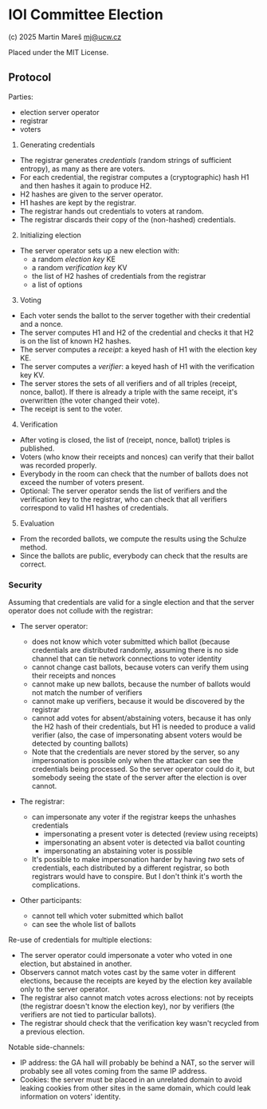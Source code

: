 # IOI Committee Election

(c) 2025 Martin Mareš <mj@ucw.cz>

Placed under the MIT License.

## Protocol

Parties:

  - election server operator
  - registrar
  - voters

1. Generating credentials

  - The registrar generates _credentials_ (random strings of sufficient
    entropy), as many as there are voters.
  - For each credential, the registrar computes a (cryptographic) hash H1
    and then hashes it again to produce H2.
  - H2 hashes are given to the server operator.
  - H1 hashes are kept by the registrar.
  - The registrar hands out credentials to voters at random.
  - The registrar discards their copy of the (non-hashed) credentials.

2. Initializing election

  - The server operator sets up a new election with:
    - a random _election key_ KE
    - a random _verification key_ KV
    - the list of H2 hashes of credentials from the registrar
    - a list of options

3. Voting

  - Each voter sends the ballot to the server together with their credential
    and a nonce.
  - The server computes H1 and H2 of the credential and checks it that H2 is
    on the list of known H2 hashes.
  - The server computes a _receipt_: a keyed hash of H1 with the election key KE.
  - The server computes a _verifier_: a keyed hash of H1 with the verification key KV.
  - The server stores the sets of all verifiers and of all triples (receipt, nonce, ballot).
    If there is already a triple with the same receipt, it's overwritten (the voter
    changed their vote).
  - The receipt is sent to the voter.

4. Verification

  - After voting is closed, the list of (receipt, nonce, ballot) triples is published.
  - Voters (who know their receipts and nonces) can verify that their ballot was
    recorded properly.
  - Everybody in the room can check that the number of ballots does not exceed
    the number of voters present.
  - Optional: The server operator sends the list of verifiers and the verification
    key to the registrar, who can check that all verifiers correspond to valid H1
    hashes of credentials.

5. Evaluation

  - From the recorded ballots, we compute the results using the Schulze method.
  - Since the ballots are public, everybody can check that the results are
    correct.

### Security

Assuming that credentials are valid for a single election and that the server
operator does not collude with the registrar:

  - The server operator:
    - does not know which voter submitted which ballot (because credentials
      are distributed randomly, assuming there is no side channel that can
      tie network connections to voter identity
    - cannot change cast ballots, because voters can verify them using
      their receipts and nonces
    - cannot make up new ballots, because the number of ballots would not
      match the number of verifiers
    - cannot make up verifiers, because it would be discovered by the registrar
    - cannot add votes for absent/abstaining voters, because it has only
      the H2 hash of their credentials, but H1 is needed to produce a valid
      verifier (also, the case of impersonating absent voters would be
      detected by counting ballots)
    - Note that the credentials are never stored by the server, so any
      impersonation is possible only when the attacker can see the
      credentials being processed. So the server operator could do it,
      but somebody seeing the state of the server after the election is
      over cannot.

  - The registrar:
    - can impersonate any voter if the registrar keeps the unhashes credentials
        - impersonating a present voter is detected (review using receipts)
        - impersonating an absent voter is detected via ballot counting
        - impersonating an abstaining voter is possible
    - It's possible to make impersonation harder by having _two_ sets
      of credentials, each distributed by a different registrar, so both
      registrars would have to conspire. But I don't think it's worth
      the complications.

  - Other participants:
    - cannot tell which voter submitted which ballot
    - can see the whole list of ballots

Re-use of credentials for multiple elections:

  - The server operator could impersonate a voter who voted in one election,
    but abstained in another.
  - Observers cannot match votes cast by the same voter in different elections,
    because the receipts are keyed by the election key available only to the
    server operator.
  - The registrar also cannot match votes across elections: not by receipts
    (the registrar doesn't know the election key), nor by verifiers (the
    verifiers are not tied to particular ballots).
  - The registrar should check that the verification key wasn't recycled
    from a previous election.

Notable side-channels:

  - IP address: the GA hall will probably be behind a NAT, so the server will
    probably see all votes coming from the same IP address.
  - Cookies: the server must be placed in an unrelated domain to avoid leaking
    cookies from other sites in the same domain, which could leak information
    on voters' identity.
